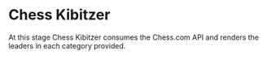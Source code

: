 # Chess Kibitzer

At this stage Chess Kibitzer consumes the Chess.com API and renders the leaders in each category provided.
